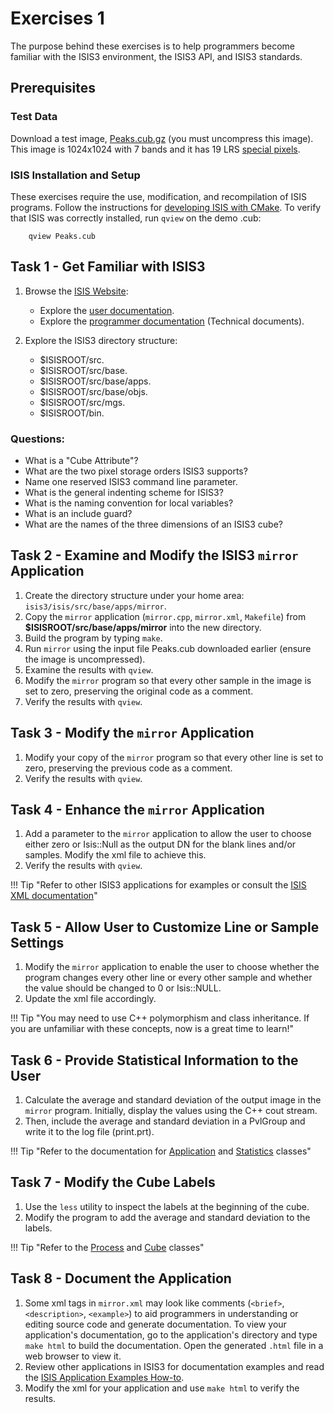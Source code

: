 # Exercises 1

The purpose behind these exercises is to help programmers become familiar with the ISIS3 environment, the ISIS3 API, and ISIS3 standards.

## Prerequisites

### Test Data

Download a test image, [Peaks.cub.gz](../../assets/exercises/Peaks.cub.gz) (you must uncompress this image). This image is 1024x1024 with 7 bands and it has 19 LRS [special pixels](../../concepts/isis-fundamentals/special-pixels.md).

### ISIS Installation and Setup
These exercises require the use, modification, and recompilation of ISIS programs. Follow the instructions for [developing ISIS with CMake](../isis-developer-guides/developing-isis3-with-cmake.md). To verify that ISIS was correctly installed, run `qview` on the demo .cub:

```Console
    qview Peaks.cub
```


## Task 1 - Get Familiar with ISIS3

1. Browse the [ISIS Website](https://isis.astrogeology.usgs.gov/):
    - Explore the [user documentation](https://isis.astrogeology.usgs.gov/UserDocs/index.html).
    - Explore the [programmer documentation](https://isis.astrogeology.usgs.gov/TechnicalInfo/index.html) (Technical documents).

2. Explore the ISIS3 directory structure:
    - $ISISROOT/src.
    - $ISISROOT/src/base.
    - $ISISROOT/src/base/apps.
    - $ISISROOT/src/base/objs.
    - $ISISROOT/src/mgs.
    - $ISISROOT/bin.

### Questions:

- What is a "Cube Attribute"?
- What are the two pixel storage orders ISIS3 supports?
- Name one reserved ISIS3 command line parameter.
- What is the general indenting scheme for ISIS3?
- What is the naming convention for local variables?
- What is an include guard?
- What are the names of the three dimensions of an ISIS3 cube?

## Task 2 - Examine and Modify the ISIS3 `mirror` Application

1. Create the directory structure under your home area: `isis3/isis/src/base/apps/mirror`.
2. Copy the `mirror` application (`mirror.cpp`, `mirror.xml`, `Makefile`) from **$ISISROOT/src/base/apps/mirror** into the new directory.
3. Build the program by typing `make`.
4. Run `mirror` using the input file Peaks.cub downloaded earlier (ensure the image is uncompressed).
5. Examine the results with `qview`.
6. Modify the `mirror` program so that every other sample in the image is set to zero, preserving the original code as a comment.
7. Verify the results with `qview`.

## Task 3 - Modify the `mirror` Application

1. Modify your copy of the `mirror` program so that every other line is set to zero, preserving the previous code as a comment.
2. Verify the results with `qview`.

## Task 4 - Enhance the `mirror` Application

1. Add a parameter to the `mirror` application to allow the user to choose either zero or Isis::Null as the output DN for the blank lines and/or samples. Modify the xml file to achieve this.
2. Verify the results with `qview`.

!!! Tip "Refer to other ISIS3 applications for examples or consult the [ISIS XML documentation](http://isis.astrogeology.usgs.gov/Schemas/Application/documentation/index.html)"

## Task 5 - Allow User to Customize Line or Sample Settings

1. Modify the `mirror` application to enable the user to choose whether the program changes every other line or every other sample and whether the value should be changed to 0 or Isis::NULL.
2. Update the xml file accordingly.

!!! Tip "You may need to use C++ polymorphism and class inheritance. If you are unfamiliar with these concepts, now is a great time to learn!"

## Task 6 - Provide Statistical Information to the User

1. Calculate the average and standard deviation of the output image in the `mirror` program. Initially, display the values using the C++ cout stream.
2. Then, include the average and standard deviation in a PvlGroup and write it to the log file (print.prt).

!!! Tip "Refer to the documentation for [Application](https://isis.astrogeology.usgs.gov/Object/Developer/class_isis_1_1_application.html) and [Statistics](https://isis.astrogeology.usgs.gov/Object/Developer/class_isis_1_1_statistics.html) classes"

## Task 7 - Modify the Cube Labels

1. Use the `less` utility to inspect the labels at the beginning of the cube.
2. Modify the program to add the average and standard deviation to the labels.

!!! Tip "Refer to the [Process](https://isis.astrogeology.usgs.gov/Object/Developer/class_isis_1_1_process.html) and [Cube](https://isis.astrogeology.usgs.gov/Object/Developer/class_isis_1_1_cube.html) classes"

## Task 8 - Document the Application

1. Some xml tags in `mirror.xml` may look like comments (`<brief>`, `<description>`, `<example>`) to aid programmers in understanding or editing source code and generate documentation. To view your application's documentation, go to the application's directory and type `make html` to build the documentation. Open the generated `.html` file in a web browser to view it.
2. Review other applications in ISIS3 for documentation examples and read the [ISIS Application Examples How-to](http://isis.astrogeology.usgs.gov/documents/HowToApplicationExamples/index.html).
3. Modify the xml for your application and use `make html` to verify the results.